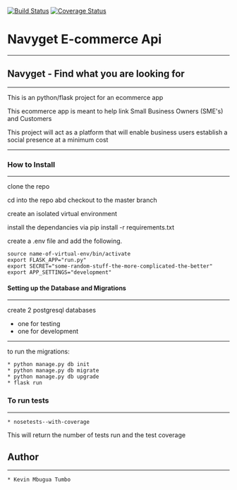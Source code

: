 [![Build Status](https://travis-ci.org/kevintumbo/Navget_api.svg?branch=develop)](https://travis-ci.org/kevintumbo/Navget_api)
[![Coverage Status](https://coveralls.io/repos/github/kevintumbo/Navget_api/badge.svg?branch=ch-set-up-travis-ci-and-coveralls)](https://coveralls.io/github/kevintumbo/Navget_api?branch=ch-set-up-travis-ci-and-coveralls)

# Navyget E-commerce Api

---

## Navyget - Find what you are looking for

---

This is an python/flask project for an ecommerce app

This ecommerce app is meant to help link Small Business Owners (SME's) and Customers

This project will act as a platform that will enable business users establish a social presence at a minimum cost

---

### How to Install

----

clone the repo

cd into the repo abd checkout to the master branch

create an isolated virtual environment

install the dependancies via pip install -r requirements.txt

create a .env file and add the following.

```
source name-of-virtual-env/bin/activate
export FLASK_APP="run.py" 
export SECRET="some-random-stuff-the-more-complicated-the-better"
export APP_SETTINGS="development"

```
#### Setting up the Database and Migrations

---

create 2 postgresql databases 
* one for testing
* one for development

---

to run the migrations:

```
* python manage.py db init
* python manage.py db migrate
* python manage.py db upgrade
* flask run

```

### To run tests

----

```
* nosetests--with-coverage
```

This will return the number of tests run and the test coverage

## Author

---

```
* Kevin Mbugua Tumbo

```